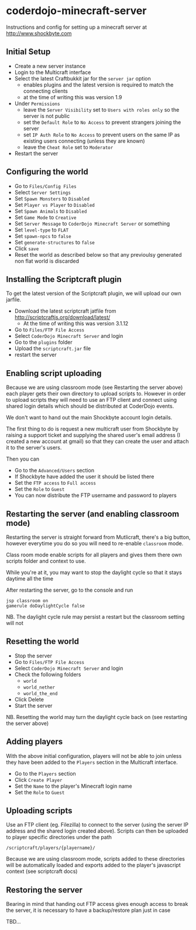 # coderdojo-minecraft-server

Instructions and config for setting up a minecraft server at http://www.shockbyte.com

## Initial Setup

- Create a new server instance
- Login to the Multicraft interface
- Select the latest Craftbukkit jar for the `server jar` option
  - enables plugins and the latest version is required to match the connecting clients
  - at the time of writing this was version 1.9
- Under `Permissions`
  - leave the `Server Visibility` set to `Users with roles only` so the server is not public
  - set the `Default Role` to `No Access` to prevent strangers joining the server
  - set `IP Auth Role` to `No Access` to prevent users on the same IP as existing users connecting (unless they are known)
  - leave the `Cheat Role` set to `Moderator`
- Restart the server

## Configuring the world

- Go to `Files/Config Files`
- Select `Server Settings`
- Set `Spawn Monsters` to `Disabled`
- Set `Player vs Player` to `Disabled`
- Set `Spawn Animals` to `Disabled`
- Set `Game Mode` to `Creative`
- Set `Server Message` to `CoderDojo Minecraft Server` or something
- Set `level-type` to `FLAT`
- Set `spawn-npcs` to `false`
- Set `generate-structures` to `false`
- Click `save`
- Reset the world as described below so that any previoulsy generated non flat world is discarded

## Installing the Scriptcraft plugin

To get the latest version of the Scriptcraft plugin, we will upload our own jarfile.

- Download the latest scriptcraft jatfile from http://scriptcraftjs.org/download/latest/
  - At the time of writing this was version 3.1.12
- Go to `Files/FTP File Access`
- Select `CoderDojo Minecraft Server` and login
- Go to the `plugins` folder
- Upload the `scriptcraft.jar` file
- restart the server

## Enabling script uploading

Because we are using classroom mode (see Restarting the server above) each player gets their own directory to upload scripts to. However in order to upload scripts they will need to use an FTP client and connect using shared login details which should be distributed at CoderDojo events.

We don't want to hand out the main Shockbyte account login details.

The first thing to do is request a new multicraft user from Shockbyte by raising a support ticket and supplying the shared user's email address (I created a new account at gmail) so that they can create the user and attach it to the server's users.

Then you can

- Go to the `Advanced/Users` section
- If Shockbyte have added the user it should be listed there
- Set the `FTP access` to `Full access`
- Set the `Role` to `Guest`
- You can now distribute the FTP username and password to players

## Restarting the server (and enabling classroom mode)

Restarting the server is straight forward from Mutlicraft, there's a big button, however everytime you do so you will need to re-enable `classroom` mode.

Class room mode enable scripts for all players and gives them there own scripts folder and context to use.

While you're at it, you may want to stop the daylight cycle so that it stays daytime all the time

After restarting the server, go to the console and run

```
jsp classroom on
gamerule doDaylightCycle false
```

NB. The daylight cycle rule may persist a restart but the classroom setting will not

## Resetting the world

- Stop the server
- Go to `Files/FTP File Access`
- Select `CoderDojo Minecraft Server` and login
- Check the following folders
  - `world`
  - `world_nether`
  - `world_the_end`
- Click Delete
- Start the server

NB. Resetting the world may turn the daylight cycle back on (see restarting the server above)

## Adding players

With the above initial configuration, players will not be able to join unless they have been added to the `Players` section in the Multicraft interface.

- Go to the `Players` section
- Click `Create Player`
- Set the `Name` to the player's Minecraft login name
- Set the `Role` to `Guest`

## Uploading scripts

Use an FTP client (eg. Filezilla) to connect to the server (using the server IP address and the shared login created above). Scripts can then be uploaded to player specific directories under the path

```
/scriptcraft/players/{playername}/
```

Because we are using classroom mode, scripts added to these directories will be automatically loaded and exports added to the player's javascript context (see scriptcraft docs)

## Restoring the server

Bearing in mind that handing out FTP access gives enough access to break the server, it is necessary to have a backup/restore plan just in case

TBD...
